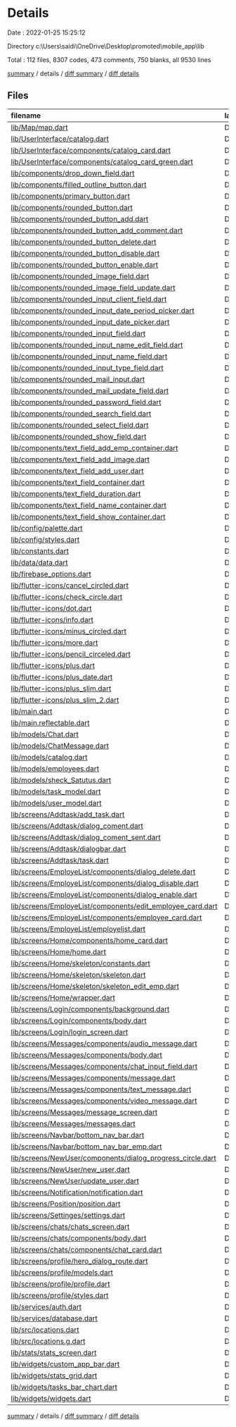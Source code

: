# Details

Date : 2022-01-25 15:25:12

Directory c:\Users\saidi\OneDrive\Desktop\promoted\mobile_app\lib

Total : 112 files,  8307 codes, 473 comments, 750 blanks, all 9530 lines

[summary](results.md) / details / [diff summary](diff.md) / [diff details](diff-details.md)

## Files
| filename | language | code | comment | blank | total |
| :--- | :--- | ---: | ---: | ---: | ---: |
| [lib/Map/map.dart](/lib/Map/map.dart) | Dart | 46 | 0 | 9 | 55 |
| [lib/UserInterface/catalog.dart](/lib/UserInterface/catalog.dart) | Dart | 121 | 1 | 5 | 127 |
| [lib/UserInterface/components/catalog_card.dart](/lib/UserInterface/components/catalog_card.dart) | Dart | 71 | 0 | 6 | 77 |
| [lib/UserInterface/components/catalog_card_green.dart](/lib/UserInterface/components/catalog_card_green.dart) | Dart | 81 | 0 | 5 | 86 |
| [lib/components/drop_down_field.dart](/lib/components/drop_down_field.dart) | Dart | 47 | 56 | 9 | 112 |
| [lib/components/filled_outline_button.dart](/lib/components/filled_outline_button.dart) | Dart | 32 | 0 | 5 | 37 |
| [lib/components/primary_button.dart](/lib/components/primary_button.dart) | Dart | 31 | 0 | 5 | 36 |
| [lib/components/rounded_button.dart](/lib/components/rounded_button.dart) | Dart | 42 | 2 | 5 | 49 |
| [lib/components/rounded_button_add.dart](/lib/components/rounded_button_add.dart) | Dart | 39 | 0 | 4 | 43 |
| [lib/components/rounded_button_add_comment.dart](/lib/components/rounded_button_add_comment.dart) | Dart | 39 | 3 | 5 | 47 |
| [lib/components/rounded_button_delete.dart](/lib/components/rounded_button_delete.dart) | Dart | 39 | 3 | 5 | 47 |
| [lib/components/rounded_button_disable.dart](/lib/components/rounded_button_disable.dart) | Dart | 39 | 3 | 5 | 47 |
| [lib/components/rounded_button_enable.dart](/lib/components/rounded_button_enable.dart) | Dart | 39 | 3 | 5 | 47 |
| [lib/components/rounded_image_field.dart](/lib/components/rounded_image_field.dart) | Dart | 54 | 1 | 6 | 61 |
| [lib/components/rounded_image_field_update.dart](/lib/components/rounded_image_field_update.dart) | Dart | 55 | 1 | 6 | 62 |
| [lib/components/rounded_input_client_field.dart](/lib/components/rounded_input_client_field.dart) | Dart | 23 | 0 | 3 | 26 |
| [lib/components/rounded_input_date_period_picker.dart](/lib/components/rounded_input_date_period_picker.dart) | Dart | 69 | 1 | 6 | 76 |
| [lib/components/rounded_input_date_picker.dart](/lib/components/rounded_input_date_picker.dart) | Dart | 84 | 1 | 7 | 92 |
| [lib/components/rounded_input_field.dart](/lib/components/rounded_input_field.dart) | Dart | 31 | 0 | 3 | 34 |
| [lib/components/rounded_input_name_edit_field.dart](/lib/components/rounded_input_name_edit_field.dart) | Dart | 35 | 0 | 4 | 39 |
| [lib/components/rounded_input_name_field.dart](/lib/components/rounded_input_name_field.dart) | Dart | 30 | 0 | 4 | 34 |
| [lib/components/rounded_input_type_field.dart](/lib/components/rounded_input_type_field.dart) | Dart | 24 | 0 | 3 | 27 |
| [lib/components/rounded_mail_input.dart](/lib/components/rounded_mail_input.dart) | Dart | 68 | 0 | 5 | 73 |
| [lib/components/rounded_mail_update_field.dart](/lib/components/rounded_mail_update_field.dart) | Dart | 72 | 0 | 4 | 76 |
| [lib/components/rounded_password_field.dart](/lib/components/rounded_password_field.dart) | Dart | 49 | 0 | 6 | 55 |
| [lib/components/rounded_search_field.dart](/lib/components/rounded_search_field.dart) | Dart | 30 | 0 | 3 | 33 |
| [lib/components/rounded_select_field.dart](/lib/components/rounded_select_field.dart) | Dart | 224 | 0 | 30 | 254 |
| [lib/components/rounded_show_field.dart](/lib/components/rounded_show_field.dart) | Dart | 29 | 0 | 3 | 32 |
| [lib/components/text_field_add_emp_container.dart](/lib/components/text_field_add_emp_container.dart) | Dart | 22 | 0 | 3 | 25 |
| [lib/components/text_field_add_image.dart](/lib/components/text_field_add_image.dart) | Dart | 23 | 0 | 3 | 26 |
| [lib/components/text_field_add_user.dart](/lib/components/text_field_add_user.dart) | Dart | 23 | 0 | 3 | 26 |
| [lib/components/text_field_container.dart](/lib/components/text_field_container.dart) | Dart | 26 | 0 | 3 | 29 |
| [lib/components/text_field_duration.dart](/lib/components/text_field_duration.dart) | Dart | 22 | 0 | 3 | 25 |
| [lib/components/text_field_name_container.dart](/lib/components/text_field_name_container.dart) | Dart | 24 | 0 | 3 | 27 |
| [lib/components/text_field_show_container.dart](/lib/components/text_field_show_container.dart) | Dart | 27 | 0 | 3 | 30 |
| [lib/config/palette.dart](/lib/config/palette.dart) | Dart | 4 | 1 | 2 | 7 |
| [lib/config/styles.dart](/lib/config/styles.dart) | Dart | 16 | 0 | 4 | 20 |
| [lib/constants.dart](/lib/constants.dart) | Dart | 10 | 0 | 4 | 14 |
| [lib/data/data.dart](/lib/data/data.dart) | Dart | 1 | 0 | 1 | 2 |
| [lib/firebase_options.dart](/lib/firebase_options.dart) | Dart | 49 | 13 | 6 | 68 |
| [lib/flutter-icons/cancel_circled.dart](/lib/flutter-icons/cancel_circled.dart) | Dart | 8 | 0 | 4 | 12 |
| [lib/flutter-icons/check_circle.dart](/lib/flutter-icons/check_circle.dart) | Dart | 7 | 19 | 4 | 30 |
| [lib/flutter-icons/dot.dart](/lib/flutter-icons/dot.dart) | Dart | 8 | 19 | 4 | 31 |
| [lib/flutter-icons/info.dart](/lib/flutter-icons/info.dart) | Dart | 8 | 19 | 4 | 31 |
| [lib/flutter-icons/minus_circled.dart](/lib/flutter-icons/minus_circled.dart) | Dart | 8 | 19 | 4 | 31 |
| [lib/flutter-icons/more.dart](/lib/flutter-icons/more.dart) | Dart | 8 | 19 | 4 | 31 |
| [lib/flutter-icons/pencil_circeled.dart](/lib/flutter-icons/pencil_circeled.dart) | Dart | 8 | 19 | 4 | 31 |
| [lib/flutter-icons/plus.dart](/lib/flutter-icons/plus.dart) | Dart | 8 | 19 | 4 | 31 |
| [lib/flutter-icons/plus_date.dart](/lib/flutter-icons/plus_date.dart) | Dart | 8 | 19 | 4 | 31 |
| [lib/flutter-icons/plus_slim.dart](/lib/flutter-icons/plus_slim.dart) | Dart | 8 | 19 | 4 | 31 |
| [lib/flutter-icons/plus_slim_2.dart](/lib/flutter-icons/plus_slim_2.dart) | Dart | 8 | 19 | 4 | 31 |
| [lib/main.dart](/lib/main.dart) | Dart | 24 | 4 | 4 | 32 |
| [lib/main.reflectable.dart](/lib/main.reflectable.dart) | Dart | 0 | 1 | 0 | 1 |
| [lib/models/Chat.dart](/lib/models/Chat.dart) | Dart | 69 | 0 | 3 | 72 |
| [lib/models/ChatMessage.dart](/lib/models/ChatMessage.dart) | Dart | 58 | 0 | 4 | 62 |
| [lib/models/catalog.dart](/lib/models/catalog.dart) | Dart | 50 | 0 | 3 | 53 |
| [lib/models/employees.dart](/lib/models/employees.dart) | Dart | 14 | 17 | 5 | 36 |
| [lib/models/sheck_Satutus.dart](/lib/models/sheck_Satutus.dart) | Dart | 11 | 0 | 3 | 14 |
| [lib/models/task_model.dart](/lib/models/task_model.dart) | Dart | 36 | 0 | 5 | 41 |
| [lib/models/user_model.dart](/lib/models/user_model.dart) | Dart | 34 | 4 | 11 | 49 |
| [lib/screens/Addtask/add_task.dart](/lib/screens/Addtask/add_task.dart) | Dart | 640 | 18 | 44 | 702 |
| [lib/screens/Addtask/dialog_coment.dart](/lib/screens/Addtask/dialog_coment.dart) | Dart | 106 | 1 | 3 | 110 |
| [lib/screens/Addtask/dialog_coment_sent.dart](/lib/screens/Addtask/dialog_coment_sent.dart) | Dart | 107 | 0 | 3 | 110 |
| [lib/screens/Addtask/dialogbar.dart](/lib/screens/Addtask/dialogbar.dart) | Dart | 62 | 0 | 3 | 65 |
| [lib/screens/Addtask/task.dart](/lib/screens/Addtask/task.dart) | Dart | 551 | 19 | 32 | 602 |
| [lib/screens/EmployeList/components/dialog_delete.dart](/lib/screens/EmployeList/components/dialog_delete.dart) | Dart | 144 | 1 | 9 | 154 |
| [lib/screens/EmployeList/components/dialog_disable.dart](/lib/screens/EmployeList/components/dialog_disable.dart) | Dart | 147 | 1 | 7 | 155 |
| [lib/screens/EmployeList/components/dialog_enable.dart](/lib/screens/EmployeList/components/dialog_enable.dart) | Dart | 147 | 1 | 7 | 155 |
| [lib/screens/EmployeList/components/edit_employee_card.dart](/lib/screens/EmployeList/components/edit_employee_card.dart) | Dart | 320 | 7 | 9 | 336 |
| [lib/screens/EmployeList/components/employee_card.dart](/lib/screens/EmployeList/components/employee_card.dart) | Dart | 148 | 2 | 10 | 160 |
| [lib/screens/EmployeList/employelist.dart](/lib/screens/EmployeList/employelist.dart) | Dart | 204 | 1 | 8 | 213 |
| [lib/screens/Home/components/home_card.dart](/lib/screens/Home/components/home_card.dart) | Dart | 176 | 0 | 5 | 181 |
| [lib/screens/Home/home.dart](/lib/screens/Home/home.dart) | Dart | 261 | 10 | 11 | 282 |
| [lib/screens/Home/skeleton/constants.dart](/lib/screens/Home/skeleton/constants.dart) | Dart | 4 | 0 | 3 | 7 |
| [lib/screens/Home/skeleton/skeleton.dart](/lib/screens/Home/skeleton/skeleton.dart) | Dart | 59 | 0 | 9 | 68 |
| [lib/screens/Home/skeleton/skeleton_edit_emp.dart](/lib/screens/Home/skeleton/skeleton_edit_emp.dart) | Dart | 66 | 0 | 9 | 75 |
| [lib/screens/Home/wrapper.dart](/lib/screens/Home/wrapper.dart) | Dart | 46 | 3 | 9 | 58 |
| [lib/screens/Login/components/background.dart](/lib/screens/Login/components/background.dart) | Dart | 23 | 0 | 3 | 26 |
| [lib/screens/Login/components/body.dart](/lib/screens/Login/components/body.dart) | Dart | 134 | 2 | 11 | 147 |
| [lib/screens/Login/login_screen.dart](/lib/screens/Login/login_screen.dart) | Dart | 11 | 0 | 3 | 14 |
| [lib/screens/Messages/components/audio_message.dart](/lib/screens/Messages/components/audio_message.dart) | Dart | 64 | 0 | 4 | 68 |
| [lib/screens/Messages/components/body.dart](/lib/screens/Messages/components/body.dart) | Dart | 25 | 0 | 3 | 28 |
| [lib/screens/Messages/components/chat_input_field.dart](/lib/screens/Messages/components/chat_input_field.dart) | Dart | 83 | 0 | 4 | 87 |
| [lib/screens/Messages/components/message.dart](/lib/screens/Messages/components/message.dart) | Dart | 79 | 0 | 9 | 88 |
| [lib/screens/Messages/components/text_message.dart](/lib/screens/Messages/components/text_message.dart) | Dart | 31 | 0 | 5 | 36 |
| [lib/screens/Messages/components/video_message.dart](/lib/screens/Messages/components/video_message.dart) | Dart | 35 | 0 | 3 | 38 |
| [lib/screens/Messages/message_screen.dart](/lib/screens/Messages/message_screen.dart) | Dart | 51 | 0 | 5 | 56 |
| [lib/screens/Messages/messages.dart](/lib/screens/Messages/messages.dart) | Dart | 20 | 0 | 4 | 24 |
| [lib/screens/Navbar/bottom_nav_bar.dart](/lib/screens/Navbar/bottom_nav_bar.dart) | Dart | 76 | 0 | 6 | 82 |
| [lib/screens/Navbar/bottom_nav_bar_emp.dart](/lib/screens/Navbar/bottom_nav_bar_emp.dart) | Dart | 57 | 0 | 6 | 63 |
| [lib/screens/NewUser/components/dialog_progress_circle.dart](/lib/screens/NewUser/components/dialog_progress_circle.dart) | Dart | 81 | 1 | 5 | 87 |
| [lib/screens/NewUser/new_user.dart](/lib/screens/NewUser/new_user.dart) | Dart | 439 | 10 | 33 | 482 |
| [lib/screens/NewUser/update_user.dart](/lib/screens/NewUser/update_user.dart) | Dart | 429 | 29 | 40 | 498 |
| [lib/screens/Notification/notification.dart](/lib/screens/Notification/notification.dart) | Dart | 20 | 0 | 4 | 24 |
| [lib/screens/Position/position.dart](/lib/screens/Position/position.dart) | Dart | 36 | 5 | 7 | 48 |
| [lib/screens/Settinges/settings.dart](/lib/screens/Settinges/settings.dart) | Dart | 42 | 0 | 5 | 47 |
| [lib/screens/chats/chats_screen.dart](/lib/screens/chats/chats_screen.dart) | Dart | 15 | 0 | 4 | 19 |
| [lib/screens/chats/components/body.dart](/lib/screens/chats/components/body.dart) | Dart | 31 | 0 | 4 | 35 |
| [lib/screens/chats/components/chat_card.dart](/lib/screens/chats/components/chat_card.dart) | Dart | 79 | 0 | 5 | 84 |
| [lib/screens/profile/hero_dialog_route.dart](/lib/screens/profile/hero_dialog_route.dart) | Dart | 33 | 0 | 12 | 45 |
| [lib/screens/profile/models.dart](/lib/screens/profile/models.dart) | Dart | 21 | 10 | 9 | 40 |
| [lib/screens/profile/profile.dart](/lib/screens/profile/profile.dart) | Dart | 315 | 5 | 17 | 337 |
| [lib/screens/profile/styles.dart](/lib/screens/profile/styles.dart) | Dart | 7 | 5 | 5 | 17 |
| [lib/services/auth.dart](/lib/services/auth.dart) | Dart | 194 | 13 | 17 | 224 |
| [lib/services/database.dart](/lib/services/database.dart) | Dart | 79 | 2 | 5 | 86 |
| [lib/src/locations.dart](/lib/src/locations.dart) | Dart | 81 | 2 | 17 | 100 |
| [lib/src/locations.g.dart](/lib/src/locations.g.dart) | Dart | 61 | 4 | 11 | 76 |
| [lib/stats/stats_screen.dart](/lib/stats/stats_screen.dart) | Dart | 91 | 16 | 6 | 113 |
| [lib/widgets/custom_app_bar.dart](/lib/widgets/custom_app_bar.dart) | Dart | 22 | 0 | 3 | 25 |
| [lib/widgets/stats_grid.dart](/lib/widgets/stats_grid.dart) | Dart | 64 | 0 | 3 | 67 |
| [lib/widgets/tasks_bar_chart.dart](/lib/widgets/tasks_bar_chart.dart) | Dart | 114 | 0 | 4 | 118 |
| [lib/widgets/widgets.dart](/lib/widgets/widgets.dart) | Dart | 3 | 0 | 1 | 4 |

[summary](results.md) / details / [diff summary](diff.md) / [diff details](diff-details.md)